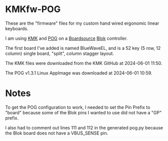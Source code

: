 # KMKfw-POG
These are the "firmware" files for my custom hand wired ergonomic linear keyboards.

I am using [KMK](https://kmkfw.io/) and [POG](https://pog.heaper.de/) on a [Boardsource](https://www.boardsource.xyz) [Blok](https://www.boardsource.xyz/products/blok) controller.

The first board I've added is named BlueWaveEL, and is a 52 key (5 row, 12 column) single board, "split", column stagger layout.

The KMK files were downloaded from the KMK GitHub at 2024-06-01 11:50.

The POG v1.3.1 Linux AppImage was downloaded at 2024-06-01 10:59.

# Notes
To get the POG configuration to work, I needed to set the Pin Prefix to "board" because some of the Blok pins I wanted to use did not have a "GP" prefix.

I also had to comment out lines 111 and 112 in the generated pog.py because the Blok board does not have a VBUS_SENSE pin.


